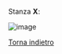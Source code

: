 Stanza **X**:

![image](resource:assets/images/page_old_dig_X.png)

[Torna indietro](page_old_dig_W)